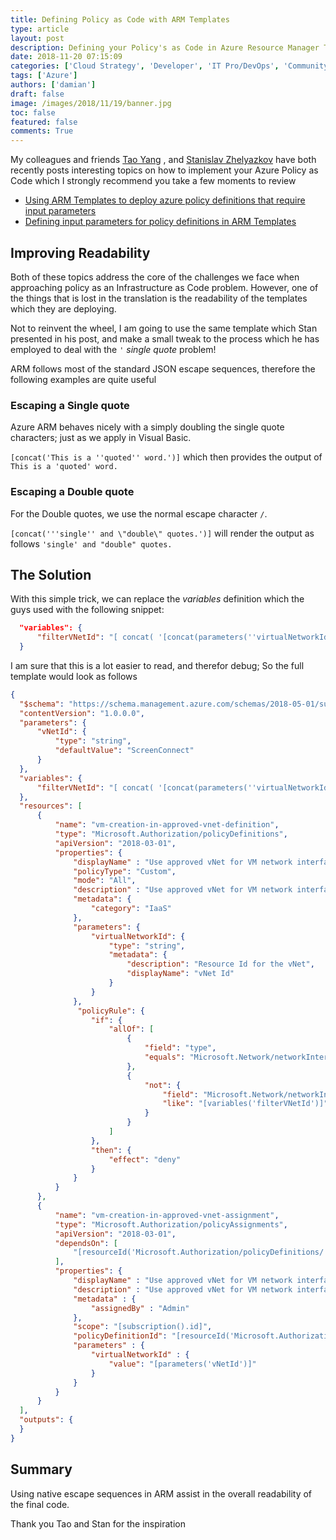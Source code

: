 ```yaml
---
title: Defining Policy as Code with ARM Templates
type: article 
layout: post 
description: Defining your Policy's as Code in Azure Resource Manager Templates
date: 2018-11-20 07:15:09
categories: ['Cloud Strategy', 'Developer', 'IT Pro/DevOps', 'Community', 'ARM', 'Azure Policy', 'Azure', 'Resource Manager', 'Cloud']
tags: ['Azure']
authors: ['damian'] 
draft: false 
image: /images/2018/11/19/banner.jpg
toc: false 
featured: false 
comments: True
---
```


My colleagues and friends [Tao Yang](https://blog.tyang.org/2018/06/06/using-arm-templates-to-deploying-azure-policy-definitions-that-requires-input-parameters/) , and [Stanislav Zhelyazkov](https://cloudadministrator.net/2018/07/17/defining-input-parameters-for-policy-definitions-in-arm-template/) have both recently posts interesting topics on how to implement your Azure Policy as Code which I strongly recommend you take a few moments to review 
* [Using ARM Templates to deploy azure policy definitions that require input parameters](https://blog.tyang.org/2018/06/06/using-arm-templates-to-deploying-azure-policy-definitions-that-requires-input-parameters/)
* [Defining input parameters for policy definitions in ARM Templates](https://cloudadministrator.net/2018/07/17/defining-input-parameters-for-policy-definitions-in-arm-template/)

## Improving Readability

Both of these topics address the core of the challenges we face when approaching policy as an Infrastructure as Code problem. However, one of the things that is lost in the translation is the readability of the templates which they are  deploying. 

Not to reinvent the wheel, I am going to use the same template which Stan presented in his post, and make a small tweak to the process which he has employed to deal with the `'` *single quote* problem!

ARM follows most of the standard JSON escape sequences, therefore the following examples are quite useful

### Escaping a Single quote

Azure ARM behaves nicely with a simply doubling the single quote characters; just as we apply in Visual Basic.

`[concat('This is a ''quoted'' word.')]` which then provides the output of `This is a 'quoted' word.`

### Escaping a Double quote

For the Double quotes, we use the normal escape character `/`. 

`[concat('''single'' and \"double\" quotes.')]` will render the output as follows `'single' and "double" quotes.`

## The Solution

With this simple trick, we can replace the *variables* definition which the guys used with the following snippet:

```json
  "variables": {
      "filterVNetId": "[ concat( '[concat(parameters(''virtualNetworkId''),''*'')]' ) ]"
  }
```

I am sure that this is a lot easier to read, and therefor debug; So the full template would look as follows

```json
{
  "$schema": "https://schema.management.azure.com/schemas/2018-05-01/subscriptionDeploymentTemplate.json",
  "contentVersion": "1.0.0.0",
  "parameters": {
      "vNetId": {
          "type": "string",
          "defaultValue": "ScreenConnect"
      }
  },
  "variables": {
      "filterVNetId": "[ concat( '[concat(parameters(''virtualNetworkId''),''*'')]' ) ]"
  },
  "resources": [
      {
          "name": "vm-creation-in-approved-vnet-definition",
          "type": "Microsoft.Authorization/policyDefinitions",
          "apiVersion": "2018-03-01",
          "properties": {
              "displayName" : "Use approved vNet for VM network interfaces",
              "policyType": "Custom",
              "mode": "All",
              "description" : "Use approved vNet for VM network interfaces",
              "metadata": {
                  "category": "IaaS"
              },
              "parameters": {
                  "virtualNetworkId": {
                      "type": "string",
                      "metadata": {
                          "description": "Resource Id for the vNet",
                          "displayName": "vNet Id"
                      }
                  }
              },
               "policyRule": {
                  "if": {
                      "allOf": [
                          {
                              "field": "type",
                              "equals": "Microsoft.Network/networkInterfaces"
                          },
                          {
                              "not": {
                                  "field": "Microsoft.Network/networkInterfaces/ipconfigurations[*].subnet.id",
                                  "like": "[variables('filterVNetId')]"
                              }
                          }
                      ]
                  },
                  "then": {
                      "effect": "deny"
                  }
              }
          }
      },
      {
          "name": "vm-creation-in-approved-vnet-assignment",
          "type": "Microsoft.Authorization/policyAssignments",
          "apiVersion": "2018-03-01",
          "dependsOn": [
              "[resourceId('Microsoft.Authorization/policyDefinitions/', 'vm-creation-in-approved-vnet-definition')]"
          ],
          "properties": {
              "displayName" : "Use approved vNet for VM network interfaces",
              "description" : "Use approved vNet for VM network interfaces",
              "metadata" : {
                  "assignedBy" : "Admin"
              },
              "scope": "[subscription().id]",
              "policyDefinitionId": "[resourceId('Microsoft.Authorization/policyDefinitions', 'vm-creation-in-approved-vnet-definition')]",
              "parameters" : {
                  "virtualNetworkId" : {
                      "value": "[parameters('vNetId')]"
                  }
              }
          }
      }
  ],
  "outputs": {
  }
}
```

## Summary

Using native escape sequences in ARM assist in the overall readability of the final code.

Thank you Tao and Stan for the inspiration